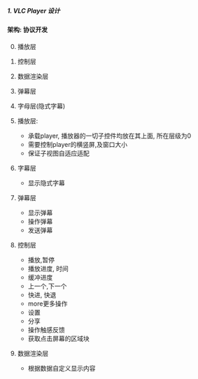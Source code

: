 


##### 1. VLC Player 设计


#### 架构: 协议开发

0. 播放层

1. 控制层

2. 数据渲染层

3. 弹幕层

4. 字母层(隐式字幕)



0. 播放层: 
     - 承载player, 播放器的一切子控件均放在其上面, 所在层级为0
     - 需要控制player的横竖屏,及窗口大小
     - 保证子视图自适应适配

1. 字幕层
     - 显示隐式字幕
     
2. 弹幕层
     - 显示弹幕
     - 操作弹幕
     - 发送弹幕     
     
3. 控制层
    - 播放,暂停
    - 播放进度, 时间
    - 缓冲进度
    - 上一个,下一个
    - 快进, 快退
    - more更多操作
    - 设置
    - 分享
    - 操作触感反馈
    - 获取点击屏幕的区域块
    
4. 数据渲染层
     - 根据数据自定义显示内容
    
    

     

     






